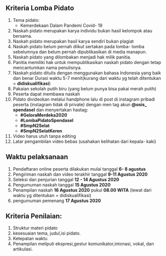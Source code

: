 ## Kriteria Lomba Pidato

1. Tema pidato:
    - Kemerdekaan Dalam Pandemi Covid- 19
2. Naskah pidato merupakan karya individu bukan hasil kelompok atau bersama.
3. Naskah pidato merupakan hasil karya sendiri bukan plagiat
4. Naskah pidato belum pernah diikut sertakan pada lomba- lomba sebelumnya dan belum pernah dipublikasikan di media manapun.
5. Naskah pidato yang dilombakan menjadi hak milik panitia.
6. Panitia memiliki hak untuk mempublikasikan naskah pidato dengan tetap mencantumkan nama penulisnya.
7. Naskah pidato ditulis dengan menggunakan bahasa Indonesia yang baik dan benar Durasi waktu 5-7 menit(kurang dari waktu yg telah ditentukan = **didiskualifikasi**)
8. Pakaian sekolah putih biru (yang belum punya bisa pakai merah putih)
9. Peserta dapat membawa naskah
10. Pidato divideokan melalui handphone lalu di post di instagram pribadi peserta (instagram tidak di private) dengan men tag akun **@osis_ spendasel** dan menyertakan hastag:
       - **#GeloraMerdeka2020**
       - **#LombaPidatoSpendasel** 
       - **#SmpN2Selat**
       - **#SmpN2SelatKeren**
11. Video harus utuh tanpa editing
12. Latar pengambilan video bebas (usahakan kelihatan dari kepala- kaki)

## Waktu pelaksanaan

1. Pendaftaran online peserta dilakukan mulai tanggal **6- 8 agustus**
2. Pengiriman naskah dan video terakhir tanggal **9-11 Agustus 2020**
3. Seleksi dan penjurian tanggal **12 - 14 Agustus 2020**
4. Pengumuman naskah	tanggal **15 Agustus 2020**
5. Penampilan naskah **16 Agustus 2020** pukul **08.00 WITA** (lewat dari waktu yg ditentukan = didiskualifikasi)
6. pengumuman pemenang **17 Agustus 2020**

## Kriteria Penilaian:
1. Struktur materi pidato
2. kesesuaian tema, judul,isi pidato.
3. Ketepatan waktu
4. Penampilan meliputi ekspresi,gestur komunikator,intonasi, vokal, dan artikulasi.

